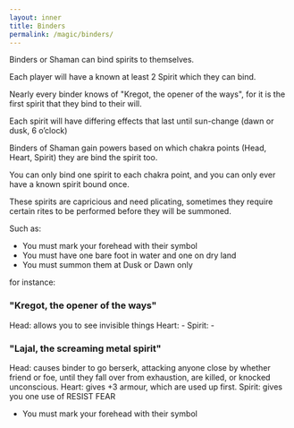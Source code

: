 ```yaml
---
layout: inner
title: Binders
permalink: /magic/binders/
---
```



Binders or Shaman can bind spirits to themselves.

Each player will have a known at least 2 Spirit which they can bind. 

Nearly every binder knows of "Kregot, the opener of the ways", for it is the first spirit that they bind to their will.

Each spirit will have differing effects that last until sun-change (dawn or dusk, 6 o’clock) 

Binders of Shaman gain powers based on which chakra points (Head, Heart, Spirit) they are bind the spirit too.

You can only bind one spirit to each chakra point, and you can only ever have a known spirit bound once. 

These spirits are capricious and need plicating, sometimes they require certain rites to be performed before they will be summoned.

Such as: 

* You must mark your forehead with their symbol
* You must have one bare foot in water and one on dry land 
* You must summon them at Dusk or Dawn only


for instance:

### "Kregot, the opener of the ways"

Head: allows you to see invisible things
Heart:  - 
Spirit: - 


### "Lajal, the screaming metal spirit" 


Head: causes binder to go berserk, attacking anyone close by whether friend or foe, until they fall over from exhaustion, are killed, or knocked unconscious. 
Heart: gives +3 armour, which are used up first.
Spirit: gives you one use of RESIST FEAR
* You must mark your forehead with their symbol



